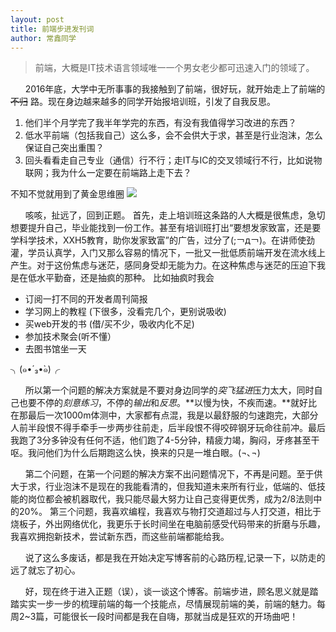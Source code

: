 ```yaml
---
layout: post
title: 前端步进发刊词
author: 常鑫同学
---
```


> 前端，大概是IT技术语言领域唯一一个男女老少都可迅速入门的领域了。

&nbsp; &nbsp; &nbsp; 2016年底，大学中无所事事的我接触到了前端，很好玩，就开始走上了前端的 <del> 不归</del> 路。现在身边越来越多的同学开始报培训班，引发了自我反思。

1. 他们半个月学完了我半年学完的东西，有没有我值得学习改进的东西？
2. 低水平前端（包括我自己）这么多，会不会供大于求，甚至是行业泡沫，怎么保证自己突出重围？
3. 回头看看走自己专业（通信）行不行；走IT与IC的交叉领域行不行，比如说物联网；我为什么一定要在前端路上走下去？

不知不觉就用到了黄金思维圈
![](https://github.com/Gavinchang1/gavinchang1.github.io/blob/master/images/gold.jpg?raw=true)

&nbsp; &nbsp; &nbsp; 咳咳，扯远了，回到正题。
首先，走上培训班这条路的人大概是很焦虑，急切想要提升自己，毕业能找到一份工作。甚至有培训班打出“要想发家致富，还是要学科学技术，XXH5教育，助你发家致富”的广告，过分了(;￢д￢)。在讲师使劲灌，学员认真学，入门又那么容易的情况下，一批又一批低质前端开发在流水线上产生。对于这份焦虑与迷茫，感同身受却无能为力。在这种焦虑与迷茫的压迫下我是在低水平勤奋，还是抽疯的那种。
比如抽疯时我会

- 订阅一打不同的开发者周刊简报
- 学习网上的教程 (下很多，没看完几个，更别说吸收)
-  买web开发的书 (借/买不少，吸收内化不足)
-  参加技术聚会(听不懂）
-  去图书馆坐一天

╮(๑•́ ₃•̀๑)╭
 
&nbsp; &nbsp; &nbsp; 所以第一个问题的解决方案就是不要对身边同学的*突飞猛进*压力太大，同时自己也要不停的*刻意练习*，不停的*输出*和*反思*。**以慢为快，不疾而速。**就好比在那最后一次1000m体测中，大家都有点混，我是以最舒服的匀速跑完，大部分人前半段恨不得手牵手一步两步往前走，后半段恨不得咬碎钢牙玩命往前冲。最后我跑了3分多钟没有任何不适，他们跑了4-5分钟，精疲力竭，胸闷，牙疼甚至干呕。我问他们为什么后期跑这么快，换来的只是一堆白眼。(¬､¬)

&nbsp; &nbsp; &nbsp; 第二个问题，在第一个问题的解决方案不出问题情况下，不再是问题。至于供大于求，行业泡沫不是现在的我能看清的，但我知道未来所有行业，低端的、低技能的岗位都会被机器取代，我只能尽最大努力让自己变得更优秀，成为2/8法则中的20%。
第三个问题，我喜欢编程，我喜欢与物打交道超过与人打交道，相比于烧板子，外出网络优化，我更乐于长时间坐在电脑前感受代码带来的折磨与乐趣，我喜欢拥抱新技术，尝试新东西，而这些前端都能给我。

&nbsp; &nbsp; &nbsp; 说了这么多废话，都是我在开始决定写博客前的心路历程,记录一下，以防走的远了就忘了初心。

&nbsp; &nbsp; &nbsp; 好，现在终于进入正题（误），谈一谈这个博客。前端步进，顾名思义就是踏踏实实一步一步的梳理前端的每一个技能点，尽情展现前端的美，前端的魅力。每周2~3篇，可能很长一段时间都是我在自嗨，那就当成是狂欢的开场曲吧！
